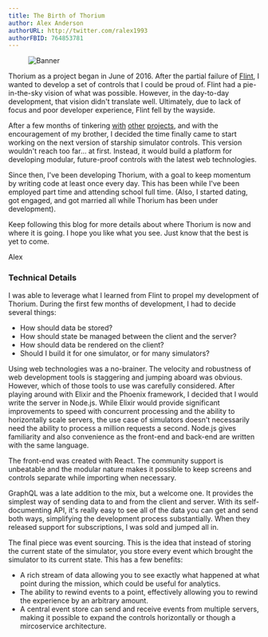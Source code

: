 ```yaml
---
title: The Birth of Thorium
author: Alex Anderson
authorURL: http://twitter.com/ralex1993
authorFBID: 764853781
---
```



<figure>
  <img src="/posts/banner.png" alt="Banner" />
</figure>

Thorium as a project began in June of 2016. After the partial failure of [Flint](https://github.com/infinitedg/flint), I wanted to develop a set of controls that I could be proud of. Flint had a pie-in-the-sky vision of what was possible. However, in the day-to-day development, that vision didn't translate well. Ultimately, due to lack of focus and poor developer experience, Flint fell by the wayside.

After a few months of tinkering [with](https://github.com/alexanderson1993/website-class) [other](https://github.com/alexanderson1993/assassin) [projects](https://github.com/alexanderson1993/crowdfund), and with the encouragement of my brother, I decided the time finally came to start working on the next version of starship simulator controls. This version wouldn't reach too far... at first. Instead, it would build a platform for developing modular, future-proof controls with the latest web technologies. 

Since then, I've been developing Thorium, with a goal to keep momentum by writing code at least once every day. This has been while I've been employed part time and attending school full time. (Also, I started dating, got engaged, and got married all while Thorium has been under development).

Keep following this blog for more details about where Thorium is now and where it is going. I hope you like what you see. Just know that the best is yet to come.

Alex

### Technical Details

I was able to leverage what I learned from Flint to propel my development of Thorium. During the first few months of development, I had to decide several things:

* How should data be stored?
* How should state be managed between the client and the server?
* How should data be rendered on the client?
* Should I build it for one simulator, or for many simulators?

Using web technologies was a no-brainer. The velocity and robustness of web development tools is staggering and jumping aboard was obvious. However, which of those tools to use was carefully considered. After playing around with Elixir and the Phoenix framework, I decided that I would write the server in Node.js. While Elixir would provide significant improvements to speed with concurrent processing and the ability to horizontally scale servers, the use case of simulators doesn't necessarily need the ability to process a million requests a second. Node.js gives familiarity and also convenience as the front-end and back-end are written with the same language.

The front-end was created with React. The community support is unbeatable and the modular nature makes it possible to keep screens and controls separate while importing when necessary.

GraphQL was a late addition to the mix, but a welcome one. It provides the simplest way of sending data to and from the client and server. With its self-documenting API, it's really easy to see all of the data you can get and send both ways, simplifying the development process substantially. When they released support for subscriptions, I was sold and jumped all in.

The final piece was event sourcing. This is the idea that instead of storing the current state of the simulator, you store every event which brought the simulator to its current state. This has a few benefits:

* A rich stream of data allowing you to see exactly what happened at what point during the mission, which could be useful for analytics.
* The ability to rewind events to a point, effectively allowing you to rewind the experience by an arbitrary amount.
* A central event store can send and receive events from multiple servers, making it possible to expand the controls horizontally or though a mircoservice architecture. 
